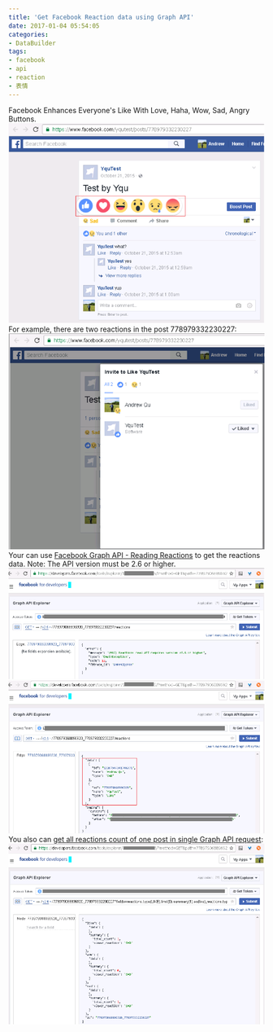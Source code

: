 ```yaml
---
title: 'Get Facebook Reaction data using Graph API'
date: 2017-01-04 05:54:05
categories: 
- DataBuilder
tags: 
- facebook
- api
- reaction
- 表情
---
```

Facebook Enhances Everyone's Like With Love, Haha, Wow, Sad, Angry Buttons. ![Fb Reaction](/images/2017/01/FbReaction.png)
For example, there are two reactions in the post 778979332230227: ![Fb Reaction Post Sample](/images/2017/01/FbReactionPostSample.png)
Your can use [Facebook Graph API - Reading Reactions](https://developers.facebook.com/docs/graph-api/reference/post/reactions#Reading) to get the reactions data. Note: The API version must be 2.6 or higher.
![FbApi25 on Reaction](/images/2017/01/FbApi25_Reaction.png) ![FbApi26 on Reaction](/images/2017/01/FbApi26_Reaction.png)
You also can [get all reactions count of one post in single Graph API request](http://stackoverflow.com/questions/36906590/getting-facebook-post-all-reactions-count-in-single-graph-api-request):
![FbApi getReactionCount](/images/2017/01/FbApi_getReactionCount.png)
